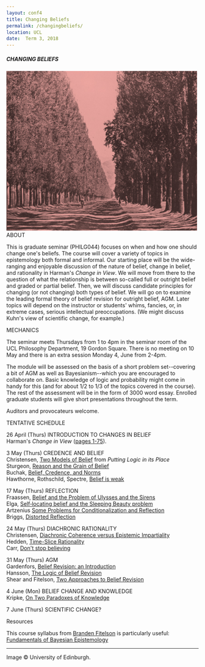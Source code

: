 ```yaml
---
layout: conf4
title: Changing Beliefs
permalink: /changingbeliefs/
location: UCL
date:  Term 3, 2018
---
```



##### CHANGING BELIEFS


<img src="/trees.jpg" width="500">

<div class="maintext" markdown="1">

<div class="title"> ABOUT </div>

This is graduate seminar (PHILG044) focuses on when and how one should change one's beliefs.  The course will cover a variety of topics in epistemology both formal and informal.  Our starting place will be the wide-ranging and enjoyable discussion of the nature of belief, change in belief, and rationality in Harman's *Change in View*. We will move from there to the question of what the relationship is between so-called full or outright belief and graded or partial belief. Then, we will discuss candidate principles for changing (or not changing) both types of belief. We will go on to examine the leading formal theory of belief revision for outright belief, AGM. Later topics will depend on the instructor or students' whims, fancies, or, in extreme cases, serious intellectual preoccupations. (We might discuss Kuhn's view of scientific change, for example.)

<div class="title"> MECHANICS </div>

The seminar meets Thursdays from 1 to 4pm in the seminar room of the UCL Philosophy Department, 19 Gordon Square.  There is no meeting on 10 May and there is an extra session Monday 4, June from 2-4pm.  

The module will be assessed on the basis of a short problem set--covering a bit of AGM as well as Bayesianism--which you are encouraged to collaborate on. Basic knowledge of logic and probability might come in handy for this (and for about 1/2 to 1/3 of the topics covered in the course). The rest of the assessment will be in the form of 3000 word essay. Enrolled graduate students will give short presentations throughout the term.

Auditors and provocateurs welcome.


<div class="title"> TENTATIVE SCHEDULE </div>

<span class="titleblack"> 26 April (Thurs) </span>  <span class = "titlethin"> INTRODUCTION TO CHANGES IN BELIEF </span> <br>
Harman's *Change in View* ([pages 1-75](https://www.dropbox.com/s/iynhp1s702m2g5z/Selections-%20Change%20in%20View.pdf?dl=0)).


<span class="titleblack">3 May (Thurs)</span> <span class = "titlethin">  CREDENCE AND BELIEF </span><br>
Christensen, [Two Models of Belief](http://fitelson.org/bayes/christensen_ch2.pdf) from *Putting Logic in its Place* <br>
Sturgeon, [Reason and the Grain of Belief](http://www.jstor.org/stable/25177157)  <br>
Buchak, [Belief, Credence, and Norms](http://www.larabuchak.net/s/A04-Belief-Credence-and-Norms.pdf)  <br>
Hawthorne, Rothschild, Spectre, [Belief is weak](http://dx.doi.org/10.1007/s11098-015-0553-7)


<span class="titleblack"> 17 May (Thurs) </span> <span class = "titlethin"> REFLECTION </span><br>
Fraassen, [Belief and the Problem of Ulysses and the Sirens](https://link.springer.com/content/pdf/10.1007/BF00996309.pdf) <br>
Elga, [Self‐locating belief and the Sleeping Beauty problem](http://www.jstor.org/stable/3329167) <br>
Artzenius [Some Problems for Conditionalization and Reflection](http://www.jstor.org/stable/3655783)<br>
Briggs, [Distorted Reflection](https://www.jstor.org/stable/41441862)  

<span class="titleblack">24 May (Thurs)</span> <span class = "titlethin"> DIACHRONIC RATIONALITY </span><br>
Christensen, [Diachronic Coherence versus Epistemic Impartiality](http://www.jstor.org/stable/2693694)  <br>
Hedden, [Time-Slice Rationality](https://philpapers.org/go.pl?id=HEDTR&u=https%3A%2F%2Fphilpapers.org%2Farchive%2FHEDTR.pdf)<br>
Carr, [Don't stop believing](https://www.tandfonline.com/doi/abs/10.1080/00455091.2015.1123454)

<span class="titleblack">31 May (Thurs)</span> <span class = "titlethin"> AGM </span><br>
Gardenfors, [Belief Revision: an Introduction](http://citeseerx.ist.psu.edu/viewdoc/download?doi=10.1.1.75.6169&rep=rep1&type=pdf) <br>
Hansson, [The Logic of Belief Revision](https://plato.stanford.edu/entries/logic-belief-revision/) <br>
Shear and Fitelson, [Two Approaches to Belief Revision](https://link.springer.com/content/pdf/10.1007%2Fs10670-017-9968-1.pdf)


<span class="titleblack">4 June (Mon)</span> <span class = "titlethin"> BELIEF CHANGE AND KNOWLEDGE </span><br>
Kripke, [On Two Paradoxes of Knowledge](http://www.oxfordscholarship.com/view/10.1093/acprof:oso/9780199730155.001.0001/acprof-9780199730155-chapter-2)

<span class="titleblack">7 June (Thurs)</span> <span class = "titlethin"> SCIENTIFIC CHANGE? </span>

<div class="title"> Resources </div>

This course syllabus from [Branden Fitelson](http://fitelson.org/) is particularly useful: [Fundamentals of Bayesian Epistemology](http://fitelson.org/bayes/syllabus.html)

---

<span class ="smaller">
Image © University of Edinburgh.
</span>
